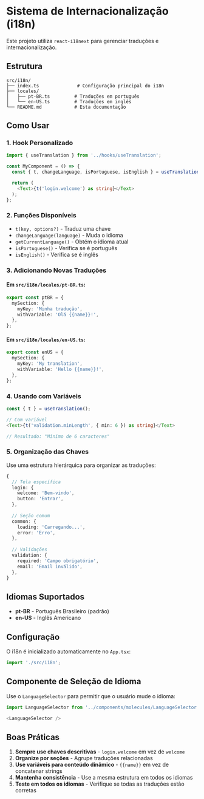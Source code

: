 # Sistema de Internacionalização (i18n)

Este projeto utiliza `react-i18next` para gerenciar traduções e internacionalização.

## Estrutura

```
src/i18n/
├── index.ts              # Configuração principal do i18n
├── locales/
│   ├── pt-BR.ts         # Traduções em português
│   └── en-US.ts         # Traduções em inglês
└── README.md            # Esta documentação
```

## Como Usar

### 1. Hook Personalizado

```typescript
import { useTranslation } from '../hooks/useTranslation';

const MyComponent = () => {
  const { t, changeLanguage, isPortuguese, isEnglish } = useTranslation();

  return (
    <Text>{t('login.welcome') as string}</Text>
  );
};
```

### 2. Funções Disponíveis

- `t(key, options?)` - Traduz uma chave
- `changeLanguage(language)` - Muda o idioma
- `getCurrentLanguage()` - Obtém o idioma atual
- `isPortuguese()` - Verifica se é português
- `isEnglish()` - Verifica se é inglês

### 3. Adicionando Novas Traduções

#### Em `src/i18n/locales/pt-BR.ts`:
```typescript
export const ptBR = {
  mySection: {
    myKey: 'Minha tradução',
    withVariable: 'Olá {{name}}!',
  },
};
```

#### Em `src/i18n/locales/en-US.ts`:
```typescript
export const enUS = {
  mySection: {
    myKey: 'My translation',
    withVariable: 'Hello {{name}}!',
  },
};
```

### 4. Usando com Variáveis

```typescript
const { t } = useTranslation();

// Com variável
<Text>{t('validation.minLength', { min: 6 }) as string}</Text>

// Resultado: "Mínimo de 6 caracteres"
```

### 5. Organização das Chaves

Use uma estrutura hierárquica para organizar as traduções:

```typescript
{
  // Tela específica
  login: {
    welcome: 'Bem-vindo',
    button: 'Entrar',
  },
  
  // Seção comum
  common: {
    loading: 'Carregando...',
    error: 'Erro',
  },
  
  // Validações
  validation: {
    required: 'Campo obrigatório',
    email: 'Email inválido',
  },
}
```

## Idiomas Suportados

- **pt-BR** - Português Brasileiro (padrão)
- **en-US** - Inglês Americano

## Configuração

O i18n é inicializado automaticamente no `App.tsx`:

```typescript
import './src/i18n';
```

## Componente de Seleção de Idioma

Use o `LanguageSelector` para permitir que o usuário mude o idioma:

```typescript
import LanguageSelector from '../components/molecules/LanguageSelector';

<LanguageSelector />
```

## Boas Práticas

1. **Sempre use chaves descritivas** - `login.welcome` em vez de `welcome`
2. **Organize por seções** - Agrupe traduções relacionadas
3. **Use variáveis para conteúdo dinâmico** - `{{name}}` em vez de concatenar strings
4. **Mantenha consistência** - Use a mesma estrutura em todos os idiomas
5. **Teste em todos os idiomas** - Verifique se todas as traduções estão corretas 